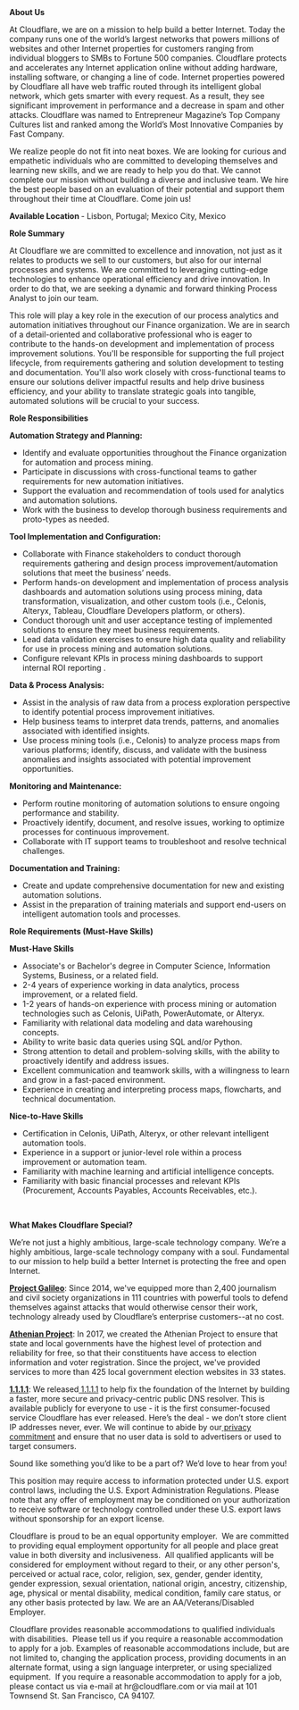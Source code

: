 <div class="content-intro">
	<div><strong>About Us</strong></div>
	<div>
		<p>At Cloudflare, we are on a mission to help build a better Internet. Today the company runs one of the world’s largest networks that powers millions of websites and other Internet properties for customers ranging from individual bloggers to SMBs to Fortune 500 companies. Cloudflare protects and accelerates any Internet application online without adding hardware, installing software, or changing a line of code. Internet properties powered by Cloudflare all have web traffic routed through its intelligent global network, which gets smarter with every request. As a result, they see significant improvement in performance and a decrease in spam and other attacks. Cloudflare was named to Entrepreneur Magazine’s Top Company Cultures list and ranked among the World’s Most Innovative Companies by Fast Company.&nbsp;</p>
		<p><span style="font-weight: 400;">We realize people do not fit into neat boxes. We are looking for curious and empathetic individuals who are committed to developing themselves and learning new skills, and we are ready to help you do that. We cannot complete our mission without building a diverse and inclusive team. We hire the best people based on an evaluation of their potential and support them throughout their time at Cloudflare. Come join us!&nbsp;</span></p>
	</div>
</div>
<p><strong>Available Location </strong>- Lisbon, Portugal; Mexico City, Mexico</p>
<p><strong>Role Summary</strong></p>
<p>At Cloudflare we are committed to excellence and innovation, not just as it relates to products we sell to our customers, but also for our internal processes and systems. We are committed to leveraging cutting-edge technologies to enhance operational efficiency and drive innovation. In order to do that, we are seeking a dynamic and forward thinking Process Analyst to join our team.</p>
<p>This role will play a key role in the execution of our process analytics and automation initiatives throughout our Finance organization. We are in search of a detail-oriented and collaborative professional who is eager to contribute to the hands-on development and implementation of process improvement solutions. You'll be responsible for supporting the full project lifecycle, from requirements gathering and solution development to testing and documentation. You'll also work closely with cross-functional teams to ensure our solutions deliver impactful results and help drive business efficiency, and your ability to translate strategic goals into tangible, automated solutions will be crucial to your success.&nbsp;</p>
<p><strong>Role Responsibilities</strong></p>
<p><strong>Automation Strategy and Planning:</strong></p>
<ul>
	<li>Identify and evaluate opportunities throughout the Finance organization for automation and process mining.</li>
	<li>Participate in discussions with cross-functional teams to gather requirements for new automation initiatives.</li>
	<li>Support the evaluation and recommendation of tools used for analytics and automation solutions.</li>
	<li>Work with the business to develop thorough business requirements and proto-types as needed.</li>
</ul>
<p><strong>Tool Implementation and Configuration:</strong></p>
<ul>
	<li>Collaborate with Finance stakeholders to conduct thorough requirements gathering and design process improvement/automation solutions that meet the business’ needs.</li>
	<li>Perform hands-on development and implementation of process analysis dashboards and automation solutions using process mining, data transformation, visualization, and other custom tools (i.e., Celonis, Alteryx, Tableau, Cloudflare Developers platform, or others).</li>
	<li>Conduct thorough unit and user acceptance testing of implemented solutions to ensure they meet business requirements.</li>
	<li>Lead data validation exercises to ensure high data quality and reliability for use in process mining and automation solutions.</li>
	<li>Configure relevant KPIs in process mining dashboards to support internal ROI reporting .</li>
</ul>
<p><strong>Data &amp; Process Analysis:</strong></p>
<ul>
	<li>Assist in the analysis of raw data from a process exploration perspective to identify potential process improvement initiatives.</li>
	<li>Help business teams to interpret data trends, patterns, and anomalies associated with identified insights.</li>
	<li>Use process mining tools (i.e., Celonis) to analyze process maps from various platforms; identify, discuss, and validate with the business anomalies and insights associated with potential improvement opportunities.</li>
</ul>
<p><strong>Monitoring and Maintenance:</strong></p>
<ul>
	<li>Perform routine monitoring of automation solutions to ensure ongoing performance and stability.</li>
	<li>Proactively identify, document, and resolve issues, working to optimize processes for continuous improvement.</li>
	<li>Collaborate with IT support teams to troubleshoot and resolve technical challenges.</li>
</ul>
<p><strong>Documentation and Training:</strong></p>
<ul>
	<li>Create and update comprehensive documentation for new and existing automation solutions.</li>
	<li>Assist in the preparation of training materials and support end-users on intelligent automation tools and processes.</li>
</ul>
<p><strong>Role Requirements (Must-Have Skills)</strong></p>
<p><strong>Must-Have Skills</strong></p>
<ul>
	<li>Associate's or Bachelor's degree in Computer Science, Information Systems, Business, or a related field.</li>
	<li>2-4 years of experience working in data analytics, process improvement, or a related field.</li>
	<li>1-2 years of hands-on experience with process mining or automation technologies such as Celonis, UiPath, PowerAutomate, or Alteryx.</li>
	<li>Familiarity with relational data modeling and data warehousing concepts.</li>
	<li>Ability to write basic data queries using SQL and/or Python.</li>
	<li>Strong attention to detail and problem-solving skills, with the ability to proactively identify and address issues.</li>
	<li>Excellent communication and teamwork skills, with a willingness to learn and grow in a fast-paced environment.</li>
	<li>Experience in creating and interpreting process maps, flowcharts, and technical documentation.</li>
</ul>
<p><strong>Nice-to-Have Skills</strong></p>
<ul>
	<li>Certification in Celonis, UiPath, Alteryx, or other relevant intelligent automation tools.</li>
	<li>Experience in a support or junior-level role within a process improvement or automation team.</li>
	<li>Familiarity with machine learning and artificial intelligence concepts.</li>
	<li>Familiarity with basic financial processes and relevant KPIs (Procurement, Accounts Payables, Accounts Receivables, etc.).</li>
</ul>
<p>&nbsp;</p>
<div class="content-conclusion">
	<p><strong>What Makes Cloudflare Special?</strong></p>
	<p><span style="font-weight: 400;">We’re not just a highly ambitious, large-scale technology company. We’re a highly ambitious, large-scale technology company with a soul. Fundamental to our mission to help build a better Internet is protecting the free and open Internet.</span></p>
	<p><a href="https://blog.cloudflare.com/protecting-free-expression-online/"><strong>Project Galileo</strong></a><span style="font-weight: 400;">: Since 2014, we've equipped more than 2,400 journalism and civil society organizations in 111 countries with powerful tools to defend themselves against attacks that would otherwise censor their work, technology already used by Cloudflare’s enterprise customers--at no cost.</span></p>
	<p><strong><a href="https://www.cloudflare.com/athenian/">Athenian Project</a></strong><span style="font-weight: 400;">: In 2017, we created the Athenian Project to ensure that state and local governments have the highest level of protection and reliability for free, so that their constituents have access to election information and voter registration. Since the project, we've provided services to more than 425 local government election websites in 33 states.</span></p>
	<p><a href="https://1.1.1.1/"><strong>1.1.1.1</strong></a><span style="font-weight: 400;">: We released</span><a href="https://1.1.1.1/"> <span style="font-weight: 400;">1.1.1.1</span></a><span style="font-weight: 400;"> to help fix the foundation of the Internet by building a faster, more secure and privacy-centric public DNS resolver. This is available publicly for everyone to use - it is the first consumer-focused service Cloudflare has ever released. Here’s the deal - we don’t store client IP addresses never, ever. We will continue to abide by our</span><a href="https://developers.cloudflare.com/1.1.1.1/privacy/public-dns-resolver"> privacy commitment</a><span style="font-weight: 400;"> and ensure that no user data is sold to advertisers or used to target consumers.</span></p>
	<p><span style="font-weight: 400;">Sound like something you’d like to be a part of? We’d love to hear from you!</span></p>
	<p><span style="font-weight: 400;">This position may require access to information protected under U.S. export control laws, including the U.S. Export Administration Regulations. Please note that any offer of employment may be conditioned on your authorization to receive software or technology controlled under these U.S. export laws without sponsorship for an export license.</span></p>
	<p><span style="font-weight: 400;">Cloudflare is proud to be an equal opportunity employer. &nbsp;We are committed to providing equal employment opportunity for all people and place great value in both diversity and inclusiveness. &nbsp;All qualified applicants will be considered for employment without regard to their, or any other person's, perceived or actual</span> <span style="font-weight: 400;">race, color, religion, sex, gender, gender identity, gender expression, sexual orientation, national origin, ancestry, citizenship, age, physical or mental disability, medical condition, family care status, or any other basis protected by law. </span><span style="font-weight: 400;">We are an AA/Veterans/Disabled Employer.</span></p>
	<p><span style="font-weight: 400;">Cloudflare provides reasonable accommodations to qualified individuals with disabilities. &nbsp;Please tell us if you require a reasonable accommodation to apply for a job. Examples of reasonable accommodations include, but are not limited to, changing the application process, providing documents in an alternate format, using a sign language interpreter, or using specialized equipment. &nbsp;If you require a reasonable accommodation to apply for a job, please contact us via e-mail at </span><span style="font-weight: 400;">hr@cloudflare.com</span><span style="font-weight: 400;"> or via mail at 101 Townsend St. San Francisco, CA 94107.</span></p>
</div>